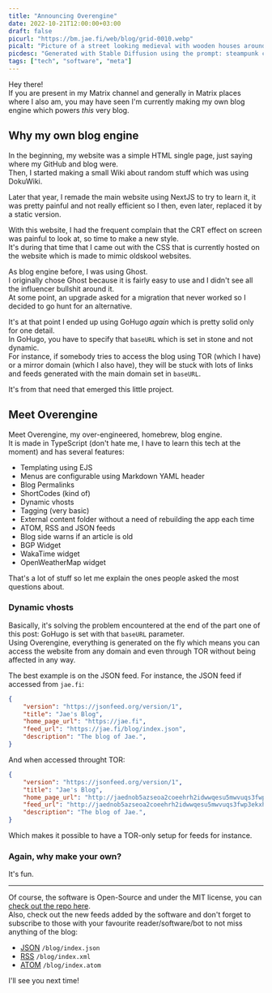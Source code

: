 ```yaml
---
title: "Announcing Overengine"
date: 2022-10-21T12:00:00+03:00
draft: false
picurl: "https://bm.jae.fi/web/blog/grid-0010.webp"
picalt: "Picture of a street looking medieval with wooden houses around"
picdesc: "Generated with Stable Diffusion using the prompt: steampunk city photorealistic; upscaled using chaiNNer"
tags: ["tech", "software", "meta"]
---
```


Hey there!  
If you are present in my Matrix channel and generally in Matrix places where I also am, you may have seen I'm currently making my own blog engine which powers *this* very blog.

## Why my own blog engine

In the beginning, my website was a simple HTML single page, just saying where my GitHub and blog were.  
Then, I started making a small Wiki about random stuff which was using DokuWiki.

Later that year, I remade the main website using NextJS to try to learn it, it was pretty painful and not really efficient so I then, even later, replaced it by a static version.

With this website, I had the frequent complain that the CRT effect on screen was painful to look at, so time to make a new style.  
It's during that time that I came out with the CSS that is currently hosted on the website which is made to mimic oldskool websites.

As blog engine before, I was using Ghost.  
I originally chose Ghost because it is fairly easy to use and I didn't see all the influencer bullshit around it.  
At some point, an upgrade asked for a migration that never worked so I decided to go hunt for an alternative.

It's at that point I ended up using GoHugo *again* which is pretty solid only for one detail.  
In GoHugo, you have to specify that `baseURL` which is set in stone and not dynamic.  
For instance, if somebody tries to access the blog using TOR (which I have) or a mirror domain (which I also have), they will be stuck with lots of links and feeds generated with the main domain set in `baseURL`.

It's from that need that emerged this little project.

## Meet Overengine

Meet Overengine, my over-engineered, homebrew, blog engine.  
It is made in TypeScript (don't hate me, I have to learn this tech at the moment) and has several features:

 - Templating using EJS
 - Menus are configurable using Markdown YAML header
 - Blog Permalinks
 - ShortCodes (kind of)
 - Dynamic vhosts
 - Tagging (very basic)
 - External content folder without a need of rebuilding the app each time
 - ATOM, RSS and JSON feeds
 - Blog side warns if an article is old
 - BGP Widget
 - WakaTime widget
 - OpenWeatherMap widget

That's a lot of stuff so let me explain the ones people asked the most questions about.

### Dynamic vhosts

Basically, it's solving the problem encountered at the end of the part one of this post: GoHugo is set with that `baseURL` parameter.  
Using Overengine, everything is generated on the fly which means you can access the website from any domain and even through TOR without being affected in any way.

The best example is on the JSON feed. For instance, the JSON feed if accessed from `jae.fi`:

```json
{
    "version": "https://jsonfeed.org/version/1",
    "title": "Jae's Blog",
    "home_page_url": "https://jae.fi",
    "feed_url": "https://jae.fi/blog/index.json",
    "description": "The blog of Jae.",
}
```

And when accessed throught TOR:

```json
{
    "version": "https://jsonfeed.org/version/1",
    "title": "Jae's Blog",
    "home_page_url": "http://jaednob5azseoa2coeehrh2idwwqesu5mwvuqs3fwp3ekxhkl2lfpuyd.onion",
    "feed_url": "http://jaednob5azseoa2coeehrh2idwwqesu5mwvuqs3fwp3ekxhkl2lfpuyd.onion/blog/index.json",
    "description": "The blog of Jae.",
}
```

Which makes it possible to have a TOR-only setup for feeds for instance.


### Again, why make your own?

It's fun.

---

Of course, the software is Open-Source and under the MIT license, you can [check out the repo here](https://sr.ht/~jae/Overengine/).  
Also, check out the new feeds added by the software and don't forget to subscribe to those with your favourite reader/software/bot to not miss anything of the blog:

 - [JSON](/blog/index.json) `/blog/index.json`
 - [RSS](/blog/index.xml) `/blog/index.xml`
 - [ATOM](/blog/index.atom) `/blog/index.atom`

I'll see you next time!
